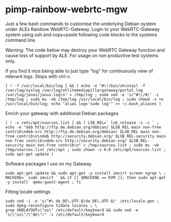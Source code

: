 # pimp-rainbow-webrtc-mgw
Just a few bash commands to customise the underlying Debian system under ALEs Rainbow WebRTC-Gateway. Login to your WebRTC-Gateway system using ssh and copy+paste following code blocks  to the systems command line.

Warning: The code below may destroy your WebRTC Gateway function and cause loss of support by ALE. For usage on non productive test systems only.

If you find it nice being able to just type "log" for continuously view of relevant logs. Stops with ctrl-c.
```
[ ! -f /usr/local/bin/log ] && ( echo -e "#\!/bin/sh\ntail -f /var/log/syslog /var/log/otlitemediapillargateway/portal.log /var/log/janus/janus.log\n" > /tmp/log ; sudo sed -e 's/^#\\/#/' -i /tmp/log ; sudo mv -vb /tmp/log /usr/local/bin/log ; sudo chmod -v +x /usr/local/bin/log; echo "alias log='sudo log'" >> ~/.bash_aliases )
```

Enrich your gateway with additional Debian packages 
```
[ ! -s /etc/apt/sources.list ] && ( LSB_REL=` lsb_release -s -c ` ; echo -e "deb http://ftp.de.debian.org/debian/ $LSB_REL main non-free contrib\ndeb-src http://ftp.de.debian.org/debian/ $LSB_REL main non-free contrib\n\ndeb http://security.debian.org/ $LSB_REL-security main non-free contrib\ndeb-src http://security.debian.org/ $LSB_REL-security main non-free contrib\n" > /tmp/sources.list ; sudo mv -vb /tmp/sources.list /etc/apt ; sudo chown -v 0:0 /etc/apt/sources.list ; sudo apt-get update )
```

Software packages I use on my Gateway
```
sudo apt-get update && sudo apt-get -y install imvirt screen ngrep \ ;
MACHINE=` sudo imvirt ` && if [[ $MACHINE == KVM ]]; then sudo apt-get -y install  qemu-guest-agent ; fi
```

Fitting locale settings
```
sudo sed -i -e 's/^#\ de_DE\.UTF-8/de_DE\.UTF-8/' /etc/locale.gen ; sudo dpkg-reconfigure tzdata locales ; \
grep XKBLAYOUT=\"us\" /etc/default/keyboard && sudo sed -e 's/\"us\"/\"de\"/' -i /etc/default/keyboard
```

